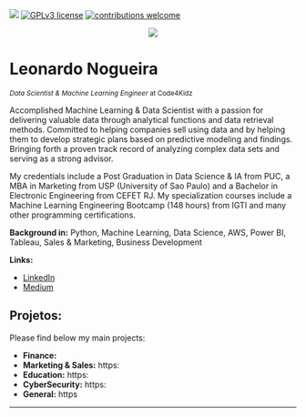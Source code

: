 [![](https://img.shields.io/badge/python-3.7+-blue.svg)](https://www.python.org/downloads/release/python-365/) [![GPLv3 license](https://img.shields.io/badge/License-GPLv3-blue.svg)](http://perso.crans.org/besson/LICENSE.html) [![contributions welcome](https://img.shields.io/badge/contributions-welcome-brightgreen.svg?style=flat)](https://github.com/carlosfab/data_science/issues)

<p align="center">
  <img src="banner.png" >
</p>

# Leonardo Nogueira
<sub>*Data Scientist & Machine Learning Engineer* at Code4Kidz</sub>

Accomplished Machine Learning & Data Scientist with a passion for delivering valuable data through analytical functions and data retrieval methods. Committed to helping companies sell using data and by helping them to develop strategic plans based on predictive modeling and findings. Bringing forth a proven track record of analyzing complex data sets and serving as a strong advisor. 

My credentials include a Post Graduation in Data Science & IA from PUC, a MBA in Marketing from USP (University of Sao Paulo) and a Bachelor in Electronic Engineering from CEFET RJ. My specialization courses include a Machine Learning Engineering Bootcamp (148 hours) from IGTI and many other programming certifications. 

**Background in:** Python, Machine Learning, Data Science, AWS, Power BI, Tableau, Sales & Marketing, Business Development

**Links:**
* [LinkedIn](https://www.linkedin.com/in/leonardonogueira)
* [Medium](https://www.medium.com)


## Projetos:
Please find below my main projects:

* **Finance:** 
* **Marketing & Sales:** https:
* **Education:** https:
* **CyberSecurity:** https:
* **General:** https


---





